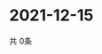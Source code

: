 # 2021-12-15
  共 0条

  <!-- BEGIN -->
  <!-- 最后更新时间Wed Dec 15 2021 15:03:21 GMT+0000 (Coordinated Universal Time) -->
  
  <!-- END -->
  
  